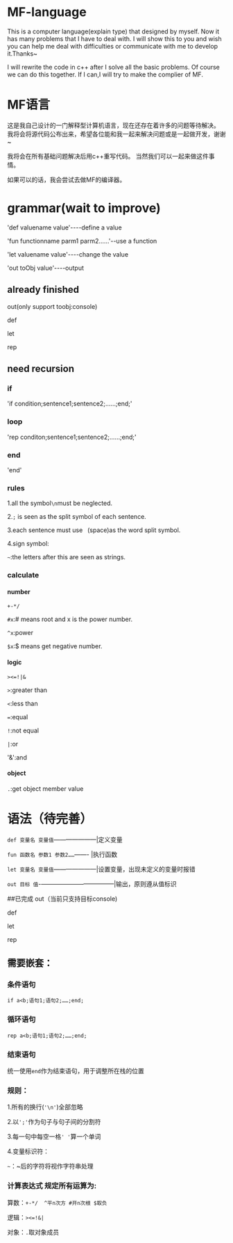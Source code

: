# MF-language
This is a computer language(explain type) that designed by myself.
Now it has many problems that I have to deal with.
I will show this to you and wish you can help me deal with difficulties or communicate with me to develop it.Thanks~

I will rewrite the code in c++ after I solve all the basic problems.
Of course we can do this together.
If I can,I will try to make the complier of MF.

# MF语言
这是我自己设计的一门解释型计算机语言，现在还存在着许多的问题等待解决。
我将会将源代码公布出来，希望各位能和我一起来解决问题或是一起做开发，谢谢~

我将会在所有基础问题解决后用c++重写代码。
当然我们可以一起来做这件事情。

如果可以的话，我会尝试去做MF的编译器。

# grammar(wait to improve)
'def valuename value'----define a value

'fun functionname parm1 parm2……'--use a function

'let valuename value'----change the value

'out toObj value'----output

## already finished
out(only support toobj:console)

def

let

rep

## need recursion
### if
'if condition;sentence1;sentence2;……;end;'

### loop
'rep conditon;sentence1;sentence2;……;end;'

### end
'end'

### rules
1.all the symbol`\n`must be neglected.

2.`;` is seen as the split symbol of each sentence.

3.each sentence must use ` `(space)as the word split symbol.

4.sign symbol:

`~`:the letters after this are seen as strings.

### calculate
#### number
`+-*/`

`#x`:# means root and x is the power number.

`^x`:power

`$x`:$ means get negative number.

#### logic
`><=!|&`

`>`:greater than

`<`:less than

`=`:equal

`!`:not equal

`|`:or

'&':and

#### object
`.`:get object member value

# 语法（待完善）
`def 变量名 变量值`———————|定义变量

`fun 函数名 参数1 参数2……`——- |执行函数

`let 变量名 变量值`———————|设置变量，出现未定义的变量时报错

`out 目标 值`-————————————|输出，原则遵从值标识

##已完成
out（当前只支持目标console)

def

let

rep

## 需要嵌套：
### 条件语句
`if a<b;语句1;语句2;……;end;`
### 循环语句
`rep a<b;语句1;语句2;……;end;`
### 结束语句
统一使用`end`作为结束语句，用于调整所在栈的位置

### 规则：
1.所有的换行(`'\n'`)全部忽略

2.以`';'`作为句子与句子间的分割符

3.每一句中每空一格`' '`算一个单词

4.变量标识符：

`~`：~后的字符将视作字符串处理

### 计算表达式 规定所有运算为:
算数：`+-*/  ^平n次方 #开n次根 $取负`

逻辑：`><=!&|`

对象：`.`取对象成员
